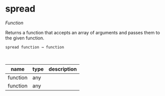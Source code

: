 # spread

_Function_

Returns a function that accepts an array of arguments and passes them to the given function.

<pre><code>spread function &rarr; function</code></pre>
<br>

| name | type | description |
|------|------|-------------|
|function|any||
|function|any||


